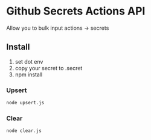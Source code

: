 # Github Secrets Actions API

Allow you to bulk input actions -> secrets

## Install
1. set dot env
2. copy your secret to .secret
3. npm install

### Upsert
```bash
node upsert.js
```

### Clear
```bash
node clear.js
```